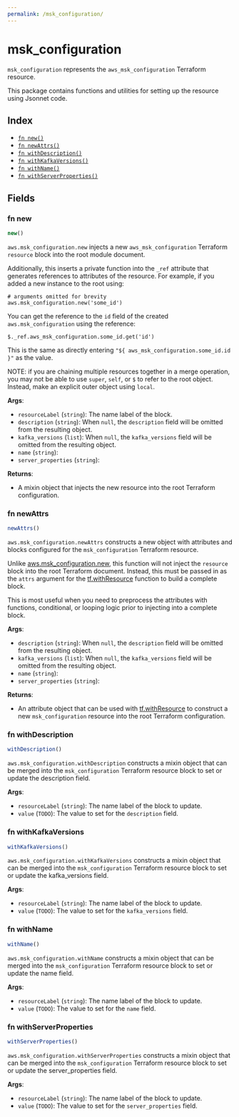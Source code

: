 ```yaml
---
permalink: /msk_configuration/
---
```


# msk_configuration

`msk_configuration` represents the `aws_msk_configuration` Terraform resource.



This package contains functions and utilities for setting up the resource using Jsonnet code.


## Index

* [`fn new()`](#fn-new)
* [`fn newAttrs()`](#fn-newattrs)
* [`fn withDescription()`](#fn-withdescription)
* [`fn withKafkaVersions()`](#fn-withkafkaversions)
* [`fn withName()`](#fn-withname)
* [`fn withServerProperties()`](#fn-withserverproperties)

## Fields

### fn new

```ts
new()
```


`aws.msk_configuration.new` injects a new `aws_msk_configuration` Terraform `resource`
block into the root module document.

Additionally, this inserts a private function into the `_ref` attribute that generates references to attributes of the
resource. For example, if you added a new instance to the root using:

    # arguments omitted for brevity
    aws.msk_configuration.new('some_id')

You can get the reference to the `id` field of the created `aws.msk_configuration` using the reference:

    $._ref.aws_msk_configuration.some_id.get('id')

This is the same as directly entering `"${ aws_msk_configuration.some_id.id }"` as the value.

NOTE: if you are chaining multiple resources together in a merge operation, you may not be able to use `super`, `self`,
or `$` to refer to the root object. Instead, make an explicit outer object using `local`.

**Args**:
  - `resourceLabel` (`string`): The name label of the block.
  - `description` (`string`):  When `null`, the `description` field will be omitted from the resulting object.
  - `kafka_versions` (`list`):  When `null`, the `kafka_versions` field will be omitted from the resulting object.
  - `name` (`string`): 
  - `server_properties` (`string`): 

**Returns**:
- A mixin object that injects the new resource into the root Terraform configuration.


### fn newAttrs

```ts
newAttrs()
```


`aws.msk_configuration.newAttrs` constructs a new object with attributes and blocks configured for the `msk_configuration`
Terraform resource.

Unlike [aws.msk_configuration.new](#fn-mskconfigurationnew), this function will not inject the `resource`
block into the root Terraform document. Instead, this must be passed in as the `attrs` argument for the
[tf.withResource](https://github.com/tf-libsonnet/core/tree/main/docs#fn-withresource) function to build a complete block.

This is most useful when you need to preprocess the attributes with functions, conditional, or looping logic prior to
injecting into a complete block.

**Args**:
  - `description` (`string`):  When `null`, the `description` field will be omitted from the resulting object.
  - `kafka_versions` (`list`):  When `null`, the `kafka_versions` field will be omitted from the resulting object.
  - `name` (`string`): 
  - `server_properties` (`string`): 

**Returns**:
  - An attribute object that can be used with [tf.withResource](https://github.com/tf-libsonnet/core/tree/main/docs#fn-withresource) to construct a new `msk_configuration` resource into the root Terraform configuration.


### fn withDescription

```ts
withDescription()
```

`aws.msk_configuration.withDescription` constructs a mixin object that can be merged into the `msk_configuration`
Terraform resource block to set or update the description field.



**Args**:
  - `resourceLabel` (`string`): The name label of the block to update.
  - `value` (`TODO`): The value to set for the `description` field.


### fn withKafkaVersions

```ts
withKafkaVersions()
```

`aws.msk_configuration.withKafkaVersions` constructs a mixin object that can be merged into the `msk_configuration`
Terraform resource block to set or update the kafka_versions field.



**Args**:
  - `resourceLabel` (`string`): The name label of the block to update.
  - `value` (`TODO`): The value to set for the `kafka_versions` field.


### fn withName

```ts
withName()
```

`aws.msk_configuration.withName` constructs a mixin object that can be merged into the `msk_configuration`
Terraform resource block to set or update the name field.



**Args**:
  - `resourceLabel` (`string`): The name label of the block to update.
  - `value` (`TODO`): The value to set for the `name` field.


### fn withServerProperties

```ts
withServerProperties()
```

`aws.msk_configuration.withServerProperties` constructs a mixin object that can be merged into the `msk_configuration`
Terraform resource block to set or update the server_properties field.



**Args**:
  - `resourceLabel` (`string`): The name label of the block to update.
  - `value` (`TODO`): The value to set for the `server_properties` field.
